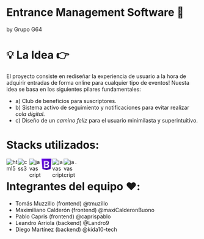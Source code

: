 # Entrance Management Software :rocket: 
by Grupo G64

# :bulb: La Idea :point_right:

El proyecto consiste en rediseñar la experiencia de usuario a la hora de adquirir entradas de forma online para cualquier tipo de eventos!
Nuesta idea se basa en los siguientes pilares fundamentales:

- a) Club de beneficios para suscriptores.
- b) Sistema activo de seguimiento y notificaciones para evitar realizar *cola digital*. 
- c) Diseño de un *camino feliz* para el usuario minimilasta y superintuitivo.

# Stacks utilizados:

<img alt="html5" width= "30px" align="left" src= "https://cdn-icons-png.flaticon.com/128/1051/1051277.png" />
<img alt="css3" width= "30px" align="left" src= "https://cdn-icons-png.flaticon.com/128/732/732190.png" />
<img alt="javascript" width= "30px" align="left" src= "https://cdn.icon-icons.com/icons2/2108/PNG/512/javascript_icon_130900.png" />
<img alt="javascript" width= "30px" align="left" src= "https://raw.githubusercontent.com/themedotid/bootstrap-icon/HEAD/docs/bootstrap-icon-css.png" />
<img alt="javascript" width= "30px" align="left" src= "https://avatars.githubusercontent.com/u/1134463?v=4" />
<img alt="javascript" width= "30px" align="left" src= "https://encrypted-tbn0.gstatic.com/images?q=tbn:ANd9GcRXL2L5LWSonB-AZD4D_5GxZBbew3jbUoZ9yVN8fFBttOXljVlGA3SnGm5pVY2s9DK4tv0&usqp=CAU" />.


# Integrantes del equipo :heart::

- Tomás Muzzillo (frontend) @tmuzillo
- Maximiliano Calderón (frontend) @maxiCalderonBuono
- Pablo Capris (frontend) @caprispablo
- Leandro Arriola (backend) @Landro9
- Diego Martínez (backend) @kida10-tech

